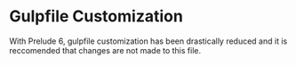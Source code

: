 # Gulpfile Customization

With Prelude 6, gulpfile customization has been drastically reduced and it is reccomended that changes are not made to this file.
